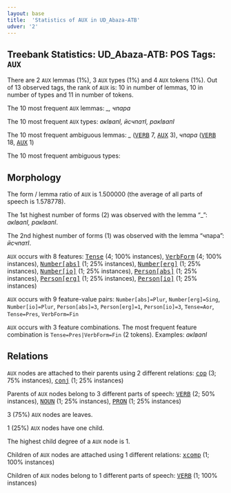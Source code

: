 ```yaml
---
layout: base
title:  'Statistics of AUX in UD_Abaza-ATB'
udver: '2'
---
```


## Treebank Statistics: UD_Abaza-ATB: POS Tags: `AUX`

There are 2 `AUX` lemmas (1%), 3 `AUX` types (1%) and 4 `AUX` tokens (1%).
Out of 13 observed tags, the rank of `AUX` is: 10 in number of lemmas, 10 in number of types and 11 in number of tokens.

The 10 most frequent `AUX` lemmas: <em>_, чпара</em>

The 10 most frequent `AUX` types:  <em>акIвапI, йсчпатI, ракIвапI</em>

The 10 most frequent ambiguous lemmas: <em>_</em> (<tt><a href="abq_atb-pos-VERB.html">VERB</a></tt> 7, <tt><a href="abq_atb-pos-AUX.html">AUX</a></tt> 3), <em>чпара</em> (<tt><a href="abq_atb-pos-VERB.html">VERB</a></tt> 18, <tt><a href="abq_atb-pos-AUX.html">AUX</a></tt> 1)

The 10 most frequent ambiguous types:  



## Morphology

The form / lemma ratio of `AUX` is 1.500000 (the average of all parts of speech is 1.578778).

The 1st highest number of forms (2) was observed with the lemma “_”: <em>акIвапI, ракIвапI</em>.

The 2nd highest number of forms (1) was observed with the lemma “чпара”: <em>йсчпатI</em>.

`AUX` occurs with 8 features: <tt><a href="abq_atb-feat-Tense.html">Tense</a></tt> (4; 100% instances), <tt><a href="abq_atb-feat-VerbForm.html">VerbForm</a></tt> (4; 100% instances), <tt><a href="abq_atb-feat-Number-abs.html">Number[abs]</a></tt> (1; 25% instances), <tt><a href="abq_atb-feat-Number-erg.html">Number[erg]</a></tt> (1; 25% instances), <tt><a href="abq_atb-feat-Number-io.html">Number[io]</a></tt> (1; 25% instances), <tt><a href="abq_atb-feat-Person-abs.html">Person[abs]</a></tt> (1; 25% instances), <tt><a href="abq_atb-feat-Person-erg.html">Person[erg]</a></tt> (1; 25% instances), <tt><a href="abq_atb-feat-Person-io.html">Person[io]</a></tt> (1; 25% instances)

`AUX` occurs with 9 feature-value pairs: `Number[abs]=Plur`, `Number[erg]=Sing`, `Number[io]=Plur`, `Person[abs]=3`, `Person[erg]=1`, `Person[io]=3`, `Tense=Aor`, `Tense=Pres`, `VerbForm=Fin`

`AUX` occurs with 3 feature combinations.
The most frequent feature combination is `Tense=Pres|VerbForm=Fin` (2 tokens).
Examples: <em>акIвапI</em>


## Relations

`AUX` nodes are attached to their parents using 2 different relations: <tt><a href="abq_atb-dep-cop.html">cop</a></tt> (3; 75% instances), <tt><a href="abq_atb-dep-conj.html">conj</a></tt> (1; 25% instances)

Parents of `AUX` nodes belong to 3 different parts of speech: <tt><a href="abq_atb-pos-VERB.html">VERB</a></tt> (2; 50% instances), <tt><a href="abq_atb-pos-NOUN.html">NOUN</a></tt> (1; 25% instances), <tt><a href="abq_atb-pos-PRON.html">PRON</a></tt> (1; 25% instances)

3 (75%) `AUX` nodes are leaves.

1 (25%) `AUX` nodes have one child.

The highest child degree of a `AUX` node is 1.

Children of `AUX` nodes are attached using 1 different relations: <tt><a href="abq_atb-dep-xcomp.html">xcomp</a></tt> (1; 100% instances)

Children of `AUX` nodes belong to 1 different parts of speech: <tt><a href="abq_atb-pos-VERB.html">VERB</a></tt> (1; 100% instances)


